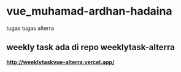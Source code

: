 # vue_muhamad-ardhan-hadaina

tugas tugas alterra

## weekly task ada di repo weeklytask-alterra
**http://weeklytaskvue-alterra.vercel.app/**
